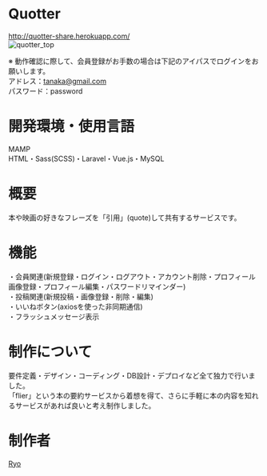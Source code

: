 # Quotter
http://quotter-share.herokuapp.com/
<br/>
![quotter_top](https://user-images.githubusercontent.com/59197416/89098774-64e79b00-d425-11ea-8905-2fa2a0e31bb9.png)

※ 動作確認に際して、会員登録がお手数の場合は下記のアイパスでログインをお願いします。
<br/>
アドレス：tanaka@gmail.com
<br/>
パスワード：password


# 開発環境・使用言語
MAMP
<br>
HTML・Sass(SCSS)・Laravel・Vue.js・MySQL

# 概要
本や映画の好きなフレーズを「引用」(quote)して共有するサービスです。

# 機能
・会員関連(新規登録・ログイン・ログアウト・アカウント削除・プロフィール画像登録・プロフィール編集・パスワードリマインダー)
<br/>
・投稿関連(新規投稿・画像登録・削除・編集)
<br/>
・いいねボタン(axiosを使った非同期通信)
<br/>
・フラッシュメッセージ表示

# 制作について
要件定義・デザイン・コーディング・DB設計・デプロイなど全て独力で行いました。
<br>
「flier」という本の要約サービスから着想を得て、さらに手軽に本の内容を知れるサービスがあれば良いと考え制作しました。

# 制作者
[Ryo](https://github.com/Ryo-the-Dog/)<br>
